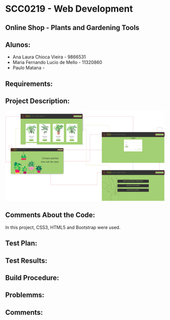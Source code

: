 #  SCC0219 - Web Development
## Online Shop - Plants and Gardening Tools

## Alunos:
* Ana Laura Chioca Vieira - 9866531
* Maria Fernando Lucio de Mello - 11320860
* Paulo Matana - 

## Requirements:


## Project Description:

![diagrama](/img/web_diagram.png)

## Comments About the Code:

In this project, CSS3, HTML5 and Bootstrap were used.

## Test Plan:



## Test Results:



## Build Procedure:


## Problemms:



## Comments:


